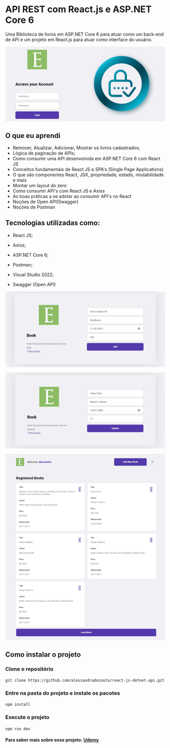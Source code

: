 # API REST com React.js e ASP.NET Core 6

Uma Biblioteca de livros em ASP.NET Core 6 para atuar como um back-end de API e 
um projeto em React.js para atuar como interface do usuário.

![HOME DO PROJETO](./client/src/assets/home.jpeg)



## O que eu aprendi
- Remover, Atualizar, Adicionar, Mostrar os livros cadastrados;
- Lógica de paginação de APIs;
- Como consumir uma API desenvolvida em ASP.NET Core 6 com React JS
- Conceitos fundamentais de React JS e SPA's (Single Page Applications)
- O que são componentes React, JSX, propriedade, estado, imutabilidade e mais
- Montar um layout do zero
- Como consumir API's com React JS e Axios
- As boas práticas a se adotar ao consumir API's no React
- Noções de Open API(Swagger)
- Noções de Postman


## Tecnologias utilizadas como:

- React JS;

- Axios;

- ASP.NET Core 6;

- Postman;

- Visual Studio 2022;

- Swagger (Open API)


![Adicionar livros](./client/src/assets/addBook.jpeg)

![Atualizar livros](./client/src/assets/updateBook.jpeg)

![Lista livros](./client/src/assets/books.jpeg)



## Como instalar o projeto

### Clone o repositório

`git clone https://github.com/alessandradocouto/react-js-dotnet-api.git`

### Entre na pasta do projeto e instale os pacotes

`npm install`

### Execute o projeto 

`npm run dev`


#### Para saber mais sobre esse projeto: <a href="https://www.udemy.com/course/aprenda-consumir-apis-restful-em-asp-dot-net-core-6-com-react-js-axios/">Udemy</a>
